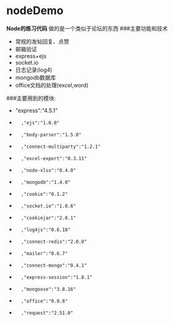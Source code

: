 nodeDemo
========
**Node的练习代码**
做的是一个类似于论坛的东西
###主要功能和技术
* 常规的发帖回复、点赞
* 邮箱验证
* express+ejs
* socket.io
* 日志记录(log4)
* mongodb数据库
* office文档的处理(excel,word)

###主要用到的模块:
*    "express":"4.5.1"
*		,"ejs":"1.0.0"
*		,"body-parser":"1.5.0"
*		,"connect-multiparty":"1.2.1"
*		,"excel-export":"0.3.11"
*		,"node-xlsx":"0.4.0"
*		,"mongodb":"1.4.8"
*		,"cookie":"0.1.2"
*		,"socket.io":"1.0.6"
*		,"cookiejar":"2.0.1"
*		,"log4js":"0.6.18"
*		,"connect-redis":"2.0.0"
*		,"mailer":"0.6.7"
*		,"connect-mongo":"0.4.1"
*		,"express-session":"1.8.1"
*		,"mongoose":"3.8.16"
*		,"office":"0.0.8"
*		,"request":"2.51.0"
